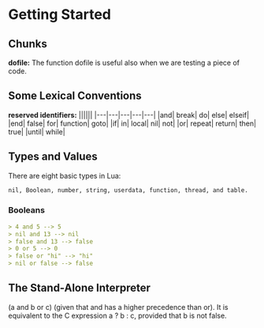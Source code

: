 # Getting Started #

## Chunks ##

**dofile:** The function dofile is useful also when we are testing a piece of code.

## Some Lexical Conventions ##

**reserved identifiers:**
||||||
|---|---|---|---|---|
|and| break| do| else| elseif|
|end| false| for| function| goto|
|if| in| local| nil| not|
|or| repeat| return| then| true|
|until| while|

## Types and Values ##

There are eight basic types in Lua:

```markdown
nil, Boolean, number, string, userdata, function, thread, and table.
```

### Booleans ###

```markdown
> 4 and 5 --> 5
> nil and 13 --> nil
> false and 13 --> false
> 0 or 5 --> 0
> false or "hi" --> "hi"
> nil or false --> false
```

## The Stand-Alone Interpreter ##

(a and b or c) (given that and has a higher precedence than or). It is equivalent to the C expression a ? b : c, provided that b is not false.

